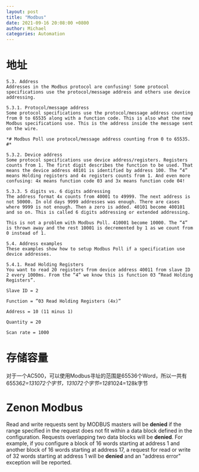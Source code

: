 ```yaml
---
layout: post
title: "Modbus"
date: 2021-09-16 20:08:00 +0800
author: Michael
categories: Automation
---
```


# 地址
	5.3. Address
	Addresses in the Modbus protocol are confusing! Some protocol specifications use the protocol/message address and others use device addressing.
	
	5.3.1. Protocol/message address
	Some protocol specifications use the protocol/message address counting from 0 to 65535 along with a function code. This is also what the new Modbus specifications use. This is the address inside the message sent on the wire.
	
	*# Modbus Poll use protocol/message address counting from 0 to 65535. #*
	
	5.3.2. Device address
	Some protocol specifications use device address/registers. Registers counts from 1. The first digit describes the function to be used. That means the device address 40101 is identified by address 100. The “4” means Holding registers and 4x registers counts from 1. And even more confusing: 4x means function code 03 and 3x means function code 04!
	
	5.3.3. 5 digits vs. 6 digits addressing
	The address format 4x counts from 40001 to 49999. The next address is not 50000. In old days 9999 addresses was enough. There are cases where 9999 is not enough. Then a zero is added. 40101 become 400101 and so on. This is called 6 digits addressing or extended addressing.
	
	This is not a problem with Modbus Poll. 410001 become 10000. The “4” is thrown away and the rest 10001 is decremented by 1 as we count from 0 instead of 1.
	
	5.4. Address examples
	These examples show how to setup Modbus Poll if a specification use device addresses.
	
	5.4.1. Read Holding Registers
	You want to read 20 registers from device address 40011 from slave ID 2 every 1000ms. From the “4” we know this is function 03 “Read Holding Registers”.
	
	Slave ID = 2
	
	Function = ”03 Read Holding Registers (4x)”
	
	Address = 10 (11 minus 1)
	
	Quantity = 20
	
	Scan rate = 1000

# 存储容量
对于一个AC500，可以使用Modbus寻址的范围是65536个Word，所以一共有65536*2=131072个字节，131072个字节=128*1024=128k字节

# Zenon Modbus
Read and write requests sent by MODBUS masters will be **denied** if the range specified in the request does not fit within a data block defined in the configuration. Requests overlapping two data blocks will be **denied**.
For example, if you configure a block of 16 words starting at address 1 and another block of 16 words starting at address 17, a request for read or write of 32 words starting at address 1 will be **denied** and an "address error" exception will be reported.
